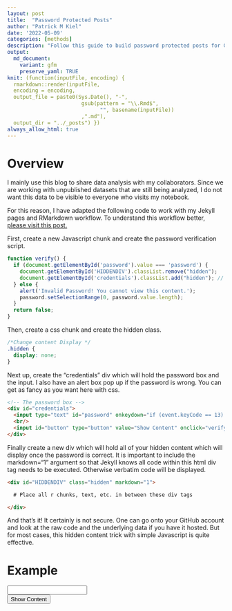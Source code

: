 ```yaml
---
layout: post
title:  "Password Protected Posts"
author: "Patrick M Kiel"
date: '2022-05-09'
categories: [methods]
description: "Follow this guide to build password protected posts for GitHub Pages hosted Jekyll blogs using this simple Javascript code."
output:
  md_document:
    variant: gfm
    preserve_yaml: TRUE
knit: (function(inputFile, encoding) {
  rmarkdown::render(inputFile, 
  encoding = encoding, 
  output_file = paste0(Sys.Date(), "-",
                        gsub(pattern = "\\.Rmd$",
                              "", basename(inputFile))
                        ,".md"), 
  output_dir = "../_posts") })
always_allow_html: true
---
```


# Overview

I mainly use this blog to share data analysis with my collaborators.
Since we are working with unpublished datasets that are still being
analyzed, I do not want this data to be visible to everyone who visits
my notebook.

For this reason, I have adapted the following code to work with my
Jekyll pages and RMarkdown workflow. To understand this workflow better,
[please visit this
post.](https://patrickmkiel.com/notebook/methods/RMarkdown2Jekyll/)

First, create a new Javascript chunk and create the password
verification script.

``` js
function verify() {
  if (document.getElementById('password').value === 'password') {
    document.getElementById('HIDDENDIV').classList.remove("hidden"); 
    document.getElementById('credentials').classList.add("hidden"); // Hide the div containing the credentials
  } else {
    alert('Invalid Password! You cannot view this content.');
    password.setSelectionRange(0, password.value.length);
  }
  return false;
}
```

Then, create a css chunk and create the hidden class.

``` css
/*Change content Display */
.hidden {
  display: none;
}
```

Next up, create the “credentials” div which will hold the password box
and the input. I also have an alert box pop up if the password is wrong.
You can get as fancy as you want here with css.

``` html
<!-- The password box -->
<div id="credentials">
  <input type="text" id="password" onkeydown="if (event.keyCode == 13) verify()" />
  <br/>
  <input id="button" type="button" value="Show Content" onclick="verify()" />
</div>
```

Finally create a new div which will hold all of your hidden content
which will display once the password is correct. It is important to
include the markdown=“1” argument so that Jekyll knows all code within
this html div tag needs to be executed. Otherwise verbatim code will be
displayed.

``` html
<div id="HIDDENDIV" class="hidden" markdown="1">

  # Place all r chunks, text, etc. in between these div tags

</div>
```

And that’s it! It certainly is not secure. One can go onto your GitHub
account and look at the raw code and the underlying data if you have it
hosted. But for most cases, this hidden content trick with simple
Javascript is quite effective.

# Example

<script type="text/javascript">
function verify() {
  if (document.getElementById('password').value === 'password') {
    document.getElementById('HIDDENDIV').classList.remove("hidden"); 
    document.getElementById('credentials').classList.add("hidden"); // Hide the div containing the credentials
  } else {
    alert('Invalid Password! You cannot view this content.');
    password.setSelectionRange(0, password.value.length);
  }
  return false;
}
</script>
<style type="text/css">
.hidden {
  display: none;
}
</style>
<!-- The password box -->

<div id="credentials">

<input type="text" id="password" onkeydown="if (event.keyCode == 13) verify()" />
<br/>
<input id="button" type="button" value="Show Content" onclick="verify()" />

</div>

<!-- The content we want to show after password -->

<div id="HIDDENDIV" class="hidden" markdown="1">

You are now viewing my in deph analysis of the top-secret mtcars
dataset.

![](/notebook/images/tesing-1.png)<!-- -->

</div>
